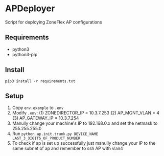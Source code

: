 # APDeployer
Script for deploying ZoneFlex AP configurations

Requirements
------------
+ python3
+ python3-pip

Install
-------
```
pip3 install -r requirements.txt
```

Setup
-----
1. Copy `env.example` to `.env`
2. Modify `.env`: 
	(1) ZONEDIRECTOR_IP = 10.3.7.253 
	(2) AP_MGNT_VLAN = 4
	(3) AP_GATEWAY_IP = 10.3.7.254
3. Manully change your machine's IP to 192.168.0.x and set the netmask to 255.255.255.0
5. Run `python ap.init.trunk.py DEVICE_NAME LAST_3_DIGITS_OF_PRODUCT_NUMBER`
6. To check if ap is set up successfully just manully change your IP to the same subnet of ap and remember to ssh AP with vlan4
